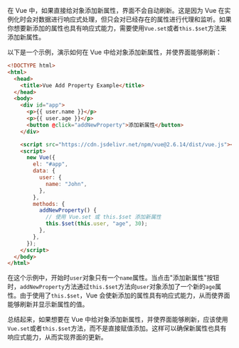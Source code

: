 在 Vue 中，如果直接给对象添加新属性，界面不会自动刷新。这是因为 Vue 在实例化时会对数据进行响应式处理，但只会对已经存在的属性进行代理和监听。如果你想要新添加的属性也具有响应式能力，需要使用`Vue.set`或者`this.$set`方法来添加新属性。

以下是一个示例，演示如何在 Vue 中给对象添加新属性，并使界面能够刷新：

```html
<!DOCTYPE html>
<html>
  <head>
    <title>Vue Add Property Example</title>
  </head>
  <body>
    <div id="app">
      <p>{{ user.name }}</p>
      <p>{{ user.age }}</p>
      <button @click="addNewProperty">添加新属性</button>
    </div>

    <script src="https://cdn.jsdelivr.net/npm/vue@2.6.14/dist/vue.js"></script>
    <script>
      new Vue({
        el: "#app",
        data: {
          user: {
            name: "John",
          },
        },
        methods: {
          addNewProperty() {
            // 使用 Vue.set 或 this.$set 添加新属性
            this.$set(this.user, "age", 30);
          },
        },
      });
    </script>
  </body>
</html>
```

在这个示例中，开始时`user`对象只有一个`name`属性。当点击"添加新属性"按钮时，`addNewProperty`方法通过`this.$set`方法向`user`对象添加了一个新的`age`属性。由于使用了`this.$set`，Vue 会使新添加的属性具有响应式能力，从而使界面能够刷新并显示新属性的值。

总结起来，如果想要在 Vue 中给对象添加新属性，并使界面能够刷新，应该使用`Vue.set`或者`this.$set`方法，而不是直接赋值添加。这样可以确保新属性也具有响应式能力，从而实现界面的更新。
